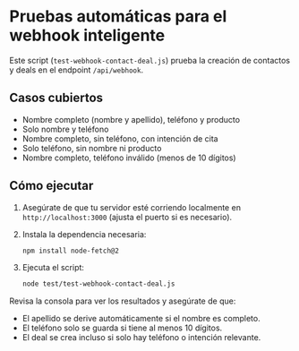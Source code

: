 # Pruebas automáticas para el webhook inteligente

Este script (`test-webhook-contact-deal.js`) prueba la creación de contactos y deals en el endpoint `/api/webhook`.

## Casos cubiertos
- Nombre completo (nombre y apellido), teléfono y producto
- Solo nombre y teléfono
- Nombre completo, sin teléfono, con intención de cita
- Solo teléfono, sin nombre ni producto
- Nombre completo, teléfono inválido (menos de 10 dígitos)

## Cómo ejecutar

1. Asegúrate de que tu servidor esté corriendo localmente en `http://localhost:3000` (ajusta el puerto si es necesario).
2. Instala la dependencia necesaria:

   ```bash
   npm install node-fetch@2
   ```

3. Ejecuta el script:

   ```bash
   node test/test-webhook-contact-deal.js
   ```

Revisa la consola para ver los resultados y asegúrate de que:
- El apellido se derive automáticamente si el nombre es completo.
- El teléfono solo se guarda si tiene al menos 10 dígitos.
- El deal se crea incluso si solo hay teléfono o intención relevante.
